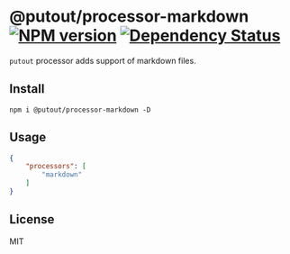 # @putout/processor-markdown [![NPM version][NPMIMGURL]][NPMURL] [![Dependency Status][DependencyStatusIMGURL]][DependencyStatusURL]

[NPMIMGURL]: https://img.shields.io/npm/v/@putout/processor-markdown.svg?style=flat&longCache=true
[NPMURL]: https://npmjs.org/package/@putout/processor-markdown "npm"
[DependencyStatusURL]: https://david-dm.org/coderaiser/putout?path=packages/processor-markdown
[DependencyStatusIMGURL]: https://david-dm.org/coderaiser/putout.svg?path=packages/processor-markdown

`putout` processor adds support of markdown files.

## Install

```
npm i @putout/processor-markdown -D
```

## Usage

```json
{
    "processors": [
        "markdown"
    ]
}
```

## License

MIT
